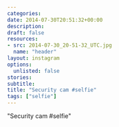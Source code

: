 ```yaml
---
categories:
date: 2014-07-30T20:51:32+00:00
description:
draft: false
resources:
- src: 2014-07-30_20-51-32_UTC.jpg
  name: "header"
layout: instagram
options:
  unlisted: false
stories:
subtitle:
title: "Security cam #selfie"
tags: ["selfie"]
---
```


"Security cam #selfie"
